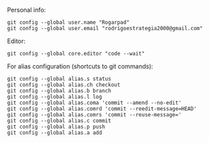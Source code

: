Personal info:
```shell
git config --global user.name "Rogarpad"
git config --global user.email "rodrigoestrategia2000@gmail.com"
```
Editor: 
```shell
git config --global core.editor "code --wait"
```

For alias configuration (shortcuts to git commands):
```shell
git config --global alias.s status
git config --global alias.ch checkout
git config --global alias.b branch
git config --global alias.l log
git config --global alias.coma 'commit --amend --no-edit'
git config --global alias.comrd 'commit --reedit-message=HEAD'
git config --global alias.comrs 'commit --reuse-message='
git config --global alias.c commit
git config --global alias.p push
git config --global alias.a add
``` 